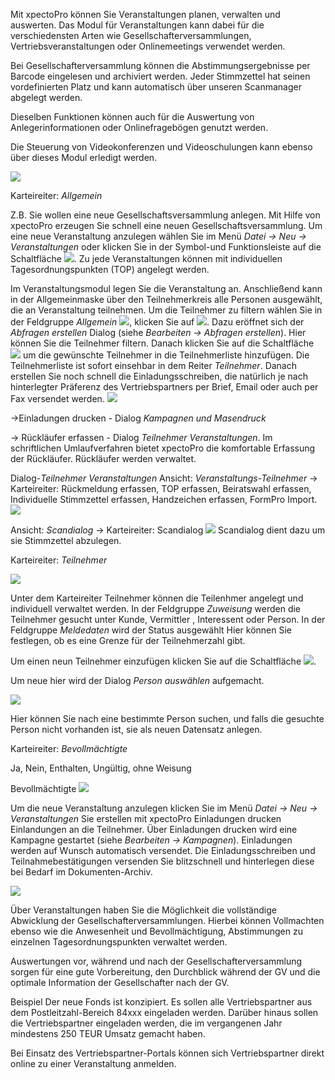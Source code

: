 Mit xpectoPro können Sie Veranstaltungen planen, verwalten und auswerten. Das Modul für Veranstaltungen kann dabei für die verschiedensten Arten wie Gesellschafterversammlungen, Vertriebsveranstaltungen oder Onlinemeetings verwendet werden.


Bei Gesellschafterversammlung können die Abstimmungsergebnisse per Barcode eingelesen und archiviert werden. Jeder Stimmzettel hat seinen vordefinierten Platz und kann automatisch über unseren Scanmanager abgelegt werden.

Dieselben Funktionen können auch für die Auswertung von Anlegerinformationen oder Onlinefragebögen genutzt werden.

Die Steuerung von Videokonferenzen und Videoschulungen kann ebenso über dieses Modul erledigt werden.

![](http://xpecto.github.io/docs/img/img_1430841673284.png)


Karteireiter: *Allgemein* 

Z.B. Sie wollen eine neue Gesellschaftsversammlung anlegen.
Mit Hilfe von xpectoPro erzeugen Sie schnell eine neuen Gesellschaftsversammlung. Um eine neue Veranstaltung anzulegen wählen Sie im Menü *Datei → Neu → Veranstaltungen* oder klicken Sie in der Symbol-und Funktionsleiste auf die Schaltfläche  ![](http://xpecto.github.io/docs/img/img_1429027370695.png).  Zu jede Veranstaltungen können mit individuellen Tagesordnungspunkten (TOP) angelegt werden. 


Im Veranstaltungsmodul legen Sie die Veranstaltung an. Anschließend kann in der Allgemeinmaske über den Teilnehmerkreis alle Personen ausgewählt, die an Veranstaltung teilnehmen. Um die Teilnehmer zu filtern wählen Sie in der Feldgruppe *Allgemein* ![](http://xpecto.github.io/docs/img/img_1432886377432.png), klicken Sie auf ![](http://xpecto.github.io/docs/img/img_1432890657651.png). Dazu eröffnet sich der *Abfragen erstellen* Dialog (siehe *Bearbeiten → Abfragen erstellen*). Hier können Sie die Teilnehmer filtern. Danach klicken Sie auf die Schaltfläche ![](http://xpecto.github.io/docs/img/img_1432891106020.png) um die gewünschte Teilnehmer in die Teilnehmerliste hinzufügen. Die Teilnehmerliste ist sofort einsehbar in dem Reiter *Teilnehmer*.
Danach erstellen Sie noch schnell die Einladungsschreiben, die natürlich je nach hinterlegter Präferenz des Vertriebspartners per Brief, Email oder auch per Fax versendet werden.
![](http://xpecto.github.io/docs/img/img_1430841532256.png)


→Einladungen drucken - Dialog *Kampagnen und Masendruck*

→ Rückläufer erfassen - Dialog *Teilnehmer Veranstaltungen*. Im schriftlichen Umlaufverfahren bietet xpectoPro die komfortable Erfassung der Rückläufer. Rückläufer werden verwaltet.

Dialog-*Teilnehmer  Veranstaltungen*
Ansicht: *Veranstaltungs-Teilnehmer* → Karteireiter: Rückmeldung erfassen, TOP erfassen, Beiratswahl erfassen, Individuelle Stimmzettel erfassen, Handzeichen erfassen, FormPro Import.
![](http://xpecto.github.io/docs/img/img_1432887691419.png)

Ansicht: *Scandialog* → Karteireiter: Scandialog 
![](http://xpecto.github.io/docs/img/img_1432887789278.png)
 Scandialog dient dazu um sie Stimmzettel abzulegen.	

										 									 
Karteireiter: *Teilnehmer*

![](http://xpecto.github.io/docs/img/img_1430841952667.png)

Unter dem Karteireiter Teilnehmer können die Teilenhmer angelegt  und individuell verwaltet werden. In der Feldgruppe *Zuweisung* werden die Teilnehmer gesucht unter Kunde, Vermittler , Interessent oder Person.
In der Feldgruppe *Meldedaten* wird der Status ausgewählt Hier können Sie festlegen, ob es eine Grenze für der Teilnehmerzahl gibt.

Um einen neun Teilnehmer einzufügen klicken Sie auf die Schaltfläche ![](http://xpecto.github.io/docs/img/img_1426499792252.png).

Um neue hier wird der Dialog *Person auswählen* aufgemacht. 

![](http://xpecto.github.io/docs/img/img_1426500257178.png)

Hier können Sie nach eine bestimmte Person suchen, und falls die gesuchte Person nicht vorhanden ist, sie als neuen Datensatz anlegen.

Karteireiter: *Bevollmächtigte*

Ja, Nein, Enthalten, Ungültig, ohne Weisung


Bevollmächtigte
![](http://xpecto.github.io/docs/img/img_1430842006511.png)


Um die neue Veranstaltung anzulegen klicken Sie im Menü *Datei → Neu → Veranstaltungen*
Sie erstellen mit xpectoPro Einladungen drucken Einlandungen an die Teilnehmer. Über Einladungen drucken wird eine Kampagne gestartet (siehe *Bearbeiten → Kampagnen*). Einladungen werden auf Wunsch automatisch versendet. Die Einladungsschreiben und Teilnahmebestätigungen versenden Sie blitzschnell und hinterlegen diese bei Bedarf im Dokumenten-Archiv.

![](http://xpecto.github.io/docs/img/img_1432885282511.png)


Über Veranstaltungen haben Sie die Möglichkeit die vollständige Abwicklung der Gesellschafterversammlungen. Hierbei können Vollmachten ebenso wie die Anwesenheit und Bevollmächtigung, Abstimmungen zu einzelnen Tagesordnungspunkten verwaltet werden.


Auswertungen vor, während und nach der Gesellschafterversammlung sorgen für eine gute Vorbereitung, den Durchblick während der GV und die optimale Information der Gesellschafter nach der GV.


Beispiel
Der neue Fonds ist konzipiert. Es sollen alle Vertriebspartner aus dem Postleitzahl-Bereich 84xxx eingeladen werden. Darüber hinaus sollen die Vertriebspartner eingeladen werden, die im vergangenen Jahr mindestens 250 TEUR Umsatz gemacht haben.


Bei Einsatz des Vertriebspartner-Portals können sich Vertriebspartner direkt online zu einer Veranstaltung anmelden.
